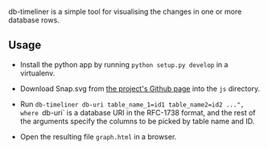 db-timeliner is a simple tool for visualising the changes in one or
more database rows.

Usage
-----

- Install the python app by running `python setup.py develop` in a
  virtualenv.

- Download Snap.svg from [the project's Github
  page](https://github.com/adobe-webplatform/Snap.svg/releases) into
  the `js` directory.

- Run `db-timeliner db-uri table_name_1=id1 table_name2=id2 ...",
  where `db-uri` is a database URI in the RFC-1738 format, and the
  rest of the arguments specify the columns to be picked by table name
  and ID.

- Open the resulting file `graph.html` in a browser.